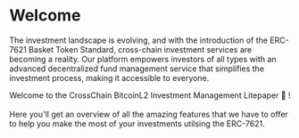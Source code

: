 # Welcome

The investment landscape is evolving, and with the introduction of the ERC-7621 Basket Token Standard, cross-chain investment services are becoming a reality. Our platform empowers investors of all types with an advanced decentralized fund management service that simplifies the investment process, making it accessible to everyone.

Welcome to the CrossChain BitcoinL2 Investment Management Litepaper 📜 ! \
\
Here you'll get an overview of all the amazing features that we have to offer to help you make the most of your investments utilsing the ERC-7621.

